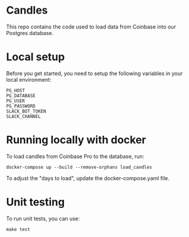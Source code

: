 # Candles

This repo contains the code used to load data from Coinbase into our Postgres database.

# Local setup

Before you get started, you need to setup the following variables in your local environment:
```
PG_HOST
PG_DATABASE
PG_USER
PG_PASSWORD
SLACK_BOT_TOKEN
SLACK_CHANNEL
```

# Running locally with docker

To load candles from Coinbase Pro to the database, run:
```shell
docker-compose up --build --remove-orphans load_candles
```
To adjust the "days to load", update the docker-compose.yaml file.

# Unit testing

To run unit tests, you can use:
```shell
make test
```
